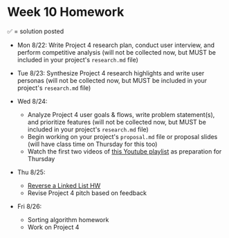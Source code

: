 # Week 10 Homework

&#x2705; = solution posted

- Mon 8/22: Write Project 4 research plan, conduct user interview, and perform competitive analysis (will not be collected now, but MUST be included in your project's `research.md` file)
       

- Tue 8/23: Synthesize Project 4 research highlights and write user personas (will not be collected now, but MUST be included in your project's `research.md` file)


- Wed 8/24:
  - Analyze Project 4 user goals & flows, write problem statement(s), and prioritize features (will not be collected now, but MUST be included in your project's `research.md` file)
  - Begin working on your project's `proposal.md` file or proposal slides (will have class time on Thursday for this too)
  - Watch the first two videos of [this Youtube playlist](https://www.youtube.com/playlist?list=PLSVu1-lON6LwnTOLZxw3zSn3wPdjO_e_R) as preparation for Thursday


- Thu 8/25:
  - [Reverse a Linked List HW](https://github.com/ga-adi-nyc/Linked-Lists-HW)
  - Revise Project 4 pitch based on feedback


- Fri 8/26:
  - Sorting algorithm homework
  - Work on Project 4
